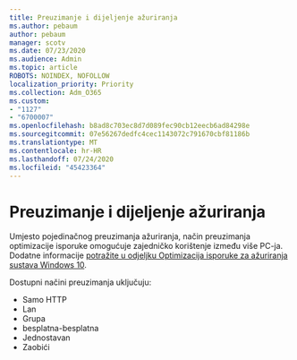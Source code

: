 ```yaml
---
title: Preuzimanje i dijeljenje ažuriranja
ms.author: pebaum
author: pebaum
manager: scotv
ms.date: 07/23/2020
ms.audience: Admin
ms.topic: article
ROBOTS: NOINDEX, NOFOLLOW
localization_priority: Priority
ms.collection: Adm_O365
ms.custom:
- "1127"
- "6700007"
ms.openlocfilehash: b8ad8c703ec8d7d089fec90cb12eecb6ad84298e
ms.sourcegitcommit: 07e56267dedfc4cec1143072c791670cbf81186b
ms.translationtype: MT
ms.contentlocale: hr-HR
ms.lasthandoff: 07/24/2020
ms.locfileid: "45423364"
---
```

# <a name="download-and-share-updates"></a>Preuzimanje i dijeljenje ažuriranja

Umjesto pojedinačnog preuzimanja ažuriranja, način preuzimanja optimizacije isporuke omogućuje zajedničko korištenje između više PC-ja. Dodatne informacije [potražite u odjeljku Optimizacija isporuke za ažuriranja sustava Windows 10](https://docs.microsoft.com/windows/deployment/update/waas-delivery-optimization).  

Dostupni načini preuzimanja uključuju:  
- Samo HTTP  
- Lan  
- Grupa  
- besplatna-besplatna  
- Jednostavan  
- Zaobići